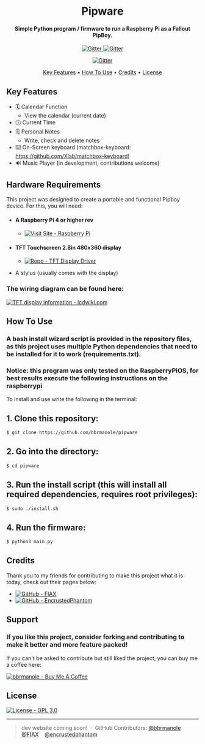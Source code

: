 <h1 align="center">
  Pipware
  <br>
</h1>

<h4 align="center">Simple Python program / firmware to run a Raspberry Pi as a Fallout PipBoy.</h4>
<p align="center">
  <a href="https://raspberrypi.com">
    <img src="https://img.shields.io/badge/-Raspberry_Pi-C51A4A?style=for-the-badge&logo=Raspberry-Pi"
         alt="Gitter">
  <a href="https://python.org">
    <img src="https://img.shields.io/badge/python-3670A0?style=for-the-badge&logo=python&logoColor=ffdd54"
         alt="Gitter">
<p align="center">
  <a href="https://github.com/bbrmanole/pipware">
    <img src="https://img.shields.io/badge/Contributions-Welcome-blue?style=for-the-badge&logo=github&logoColor=white"
         alt="Gitter">
         

<p align="center">
  <a href="#key-features">Key Features</a> •
  <a href="#how-to-use">How To Use</a> •
  <a href="#credits">Credits</a> •
  <a href="#license">License</a>
</p>

## Key Features

* 🗓️ Calendar Function
  - View the calendar (current date)
* 🕔 Current Time
* 🗒️ Personal Notes
  - Write, check and delete notes
* ⌨️ On-Screen keyboard (matchbox-keyboard: https://github.com/Xlab/matchbox-keyboard)
* 🔊 Music Player (in development, contributions welcome)

## Hardware Requirements
This project was designed to create a portable and functional Pipboy device. For this, you will need:
* #### A Raspberry Pi 4 or higher rev
  - [![Visit Site - Raspberry Pi](https://img.shields.io/badge/Visit_Site-Raspberry_Pi-red?logo=raspberrypi&logoColor=red)](https://raspberrypi.com/ "Go To Raspberry Pi Homepage")

* #### TFT Touchscreen 2.8in 480x360 display
  - [![Repo - TFT Display Driver](https://img.shields.io/badge/Repo-TFT_Display_Driver-blue?logo=github&logoColor=white)](https://github.com/goodtft/LCD-show/ "Go To LCD-show Repository Page")

* A stylus (usually comes with the display)

### The wiring diagram can be found here:
[![TFT display information - lcdwiki.com](https://img.shields.io/badge/TFT_display_information-lcdwiki.com-lightgrey)](https://www.lcdwiki.com/2.8inch_RPi_Display/ "lcdwiki.com/2.8inch_RPi_Display")

## How To Use

### A bash install wizard script is provided in the repository files, as this project uses multiple Python dependencies that need to be installed for it to work (requirements.txt).
### Notice: this program was only tested on the RaspberryPiOS, for best results execute the following instructions on the raspberrypi
To install and use write the following in the terminal:

## 1. Clone this repository:
```bash
$ git clone https://github.com/bbrmanole/pipware
```

## 2. Go into the directory:
```bash
$ cd pipware
```

## 3. Run the install script (this will install all required dependencies, requires root privileges):
```bash
$ sudo ./install.sh
```

## 4. Run the firmware:
```bash
$ python3 main.py
```

## Credits

Thank you to my friends for contributing to make this project what it is today, check out their pages below:

- [![GitHub - FIAX](https://img.shields.io/badge/GitHub-FIAX-blue?style=for-the-badge&logo=github&logoColor=white)](https://github.com/axente-filip)
- [![GitHub - EncrustedPhantom](https://img.shields.io/badge/GitHub-EncrustedPhantom-blue?style=for-the-badge&logo=github&logoColor=white)](https://github.com/encrustedphantom)



## Support

### If you like this project, consider forking and contributing to make it better and more feature packed!

If you can't be asked to contribute but still liked the project, you can buy me a coffee here:

[![bbrmanole - Buy Me A Coffee](https://img.shields.io/badge/bbrmanole-Buy_Me_A_Coffee-yellow?style=for-the-badge&logo=buymeacoffee&logoColor=white)](https://buymeacoffee.com/bbrmanole)


## License

  [![License - GPL 3.0](https://img.shields.io/badge/License-GPL_3.0-lightgrey?style=for-the-badge)](https://www.gnu.org/licenses/gpl-3.0.en.html)

---

> dev website coming soon! &nbsp;&middot;&nbsp;
> GitHub Contributors:  [@bbrmanole](https://github.com/bbrmanole) &nbsp;&nbsp;
> [@FIAX](https://github.com/axente-filip) &nbsp;&nbsp;
> [@encrustedphantom](https://github.com/encrustedphantom) &nbsp;&nbsp;


